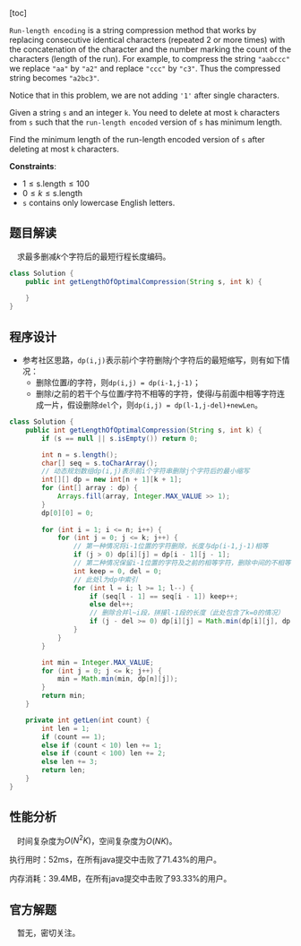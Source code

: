 [toc]

`Run-length encoding` is a string compression method that works by replacing consecutive identical characters (repeated 2 or more times) with the concatenation of the character and the number marking the count of the characters (length of the run). For example, to compress the string `"aabccc"` we replace `"aa"` by `"a2"` and replace `"ccc"` by `"c3"`. Thus the compressed string becomes `"a2bc3"`.

Notice that in this problem, we are not adding `'1'` after single characters.

Given a string `s` and an integer `k`. You need to delete at most `k` characters from `s` such that the `run-length encoded` version of `s` has minimum length.

Find the minimum length of the run-length encoded version of `s` after deleting at most `k` characters.



**Constraints**:

* $1 \le \text{s.length} \le 100$
* $0 \le k \le \text{s.length}$
* `s` contains only lowercase English letters.



## 题目解读

&emsp;求最多删减$k$个字符后的最短行程长度编码。

```java
class Solution {
    public int getLengthOfOptimalCompression(String s, int k) {
    
    }
}
```

## 程序设计

* 参考社区思路，`dp(i,j)`表示前$i$个字符删除$j$个字符后的最短缩写，则有如下情况：
  * 删除位置$i$的字符，则`dp(i,j) = dp(i-1,j-1)`；
  * 删除$i$之前的若干个与位置$i$字符不相等的字符，使得$i$与前面中相等字符连成一片，假设删除`del`个，则`dp(i,j) = dp(l-1,j-del)+newLen`。

```java
class Solution {
    public int getLengthOfOptimalCompression(String s, int k) {
        if (s == null || s.isEmpty()) return 0;

        int n = s.length();
        char[] seq = s.toCharArray();
        // 动态规划数组dp(i,j)表示前i个字符串删除j个字符后的最小缩写
        int[][] dp = new int[n + 1][k + 1];
        for (int[] array : dp) {
            Arrays.fill(array, Integer.MAX_VALUE >> 1);
        }
        dp[0][0] = 0;
        
        for (int i = 1; i <= n; i++) {
            for (int j = 0; j <= k; j++) {
                // 第一种情况将i-1位置的字符删除，长度与dp(i-1,j-1)相等
                if (j > 0) dp[i][j] = dp[i - 1][j - 1];
                // 第二种情况保留i-1位置的字符及之前的相等字符，删除中间的不相等字符
                int keep = 0, del = 0;
                // 此处l为dp中索引
                for (int l = i; l >= 1; l--) {
                    if (seq[l - 1] == seq[i - 1]) keep++;
                    else del++;
                    // 删除合并l~i段，拼接l-1段的长度（此处包含了k=0的情况）
                    if (j - del >= 0) dp[i][j] = Math.min(dp[i][j], dp[l - 1][j - del] + getLen(keep));
                }
            }
        }

        int min = Integer.MAX_VALUE;
        for (int j = 0; j <= k; j++) {
            min = Math.min(min, dp[n][j]);
        }
        return min;
    }

    private int getLen(int count) {
        int len = 1;
        if (count == 1);
        else if (count < 10) len += 1;
        else if (count < 100) len += 2;
        else len += 3;
        return len;
    }
}
```

## 性能分析

&emsp;时间复杂度为$O(N^2K)$，空间复杂度为$O(NK)$。

执行用时：52ms，在所有java提交中击败了71.43%的用户。

内存消耗：39.4MB，在所有java提交中击败了93.33%的用户。

## 官方解题

&emsp;暂无，密切关注。
